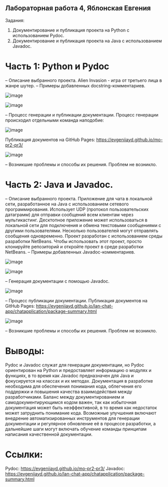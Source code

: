 ## Лабораторная работа 4, Яблонская Евгения

Задания:
1. Документирование и публикация проекта на Python с использованием Pydoc.
2. Документирование и публикация проекта на Java с использованием Javadoc.

# Часть 1: Python и Pydoc
– Описание выбранного проекта.
Alien Invasion - игра от третьего лица в жанре шутер.
– Примеры добавленных docstring-комментариев.

![image](https://github.com/user-attachments/assets/91b22a9c-3df0-44b4-86d2-7e5ff64b9594)

![image](https://github.com/user-attachments/assets/8110f393-dbe9-45e0-985b-9cb7f296dbd9)

– Процесс генерации и публикации документации.
Процесс генерации происходил отдельными команда наподобие:

![image](https://github.com/user-attachments/assets/cc491a1f-e9c8-4b25-b72f-057b0c9ddc78)

Публикация документов на GitHub Pages:
https://evgeniiayd.github.io/mo-pr2-pr3/

![image](https://github.com/user-attachments/assets/d364a9f5-9e88-471c-a128-83085bd722b6)

– Возникшие проблемы и способы их решения.
Проблем не возникло.
# Часть 2: Java и Javadoc.
– Описание выбранного проекта.
Приложение для чата в локальной сети, разработанное на Java с использованием сетевого программирования. Использует UDP (протокол пользовательских датаграмм) для отправки сообщений всем клиентам через мультикастинг. Десктопное приложение может использоваться в локальной сети для подключения и обмена текстовыми сообщениями с другими пользователями. Несколько пользователей могут отправлять сообщения одновременно. Проект разработан с использованием среды разработки NetBeans. Чтобы использовать этот проект, просто клонируйте репозиторий и откройте проект в среде разработки NetBeans.
– Примеры добавленных Javadoc-комментариев.

![image](https://github.com/user-attachments/assets/8d1c6fc7-15df-4c97-adc0-ed99025362e5)

![image](https://github.com/user-attachments/assets/ade10418-b022-4765-ab0e-1c719879a3b2)

– Генерация документации с помощью Javadoc.

![image](https://github.com/user-attachments/assets/87fc988f-6750-4e5a-8bb3-3133d02283bf)

– Процесс публикации документации.
Публикация документов на GitHub Pages:
https://evgeniiayd.github.io/lan-chat-app/chatapplication/package-summary.html

![image](https://github.com/user-attachments/assets/c7213c46-f6c3-40da-a628-e455f9d51c8d)

– Возникшие проблемы и способы их решения.
Проблем не возникло.

# Выводы:
Pydoc и Javadoc служат для генерации документации, но Pydoc ориентирован на Python и предоставляет информацию о модулях и функциях, в то время как Javadoc предназначен для Java и фокусируется на классах и их методах.
Документация в разработке необходима для обеспечения понимания кода, облегчения его поддержки и повышения качества взаимодействия между разработчиками.
Баланс между документированием и самодокументирующимся кодом важен, так как избыточная документация может быть неэффективной, в то время как недостаток может затруднить понимание кода.
Возможные улучшения включают внедрение автоматизированных инструментов для генерации документации и регулярное обновление её в процессе разработки, а дальнейшие шаги могут включать обучение команды принципам написания качественной документации.

# Ссылки:
Pydoc: https://evgeniiayd.github.io/mo-pr2-pr3/
Javadoc: https://evgeniiayd.github.io/lan-chat-app/chatapplication/package-summary.html
